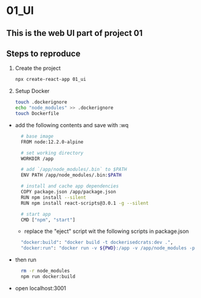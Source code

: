 # 01_UI

## This is the web UI part of project 01

## Steps to reproduce
1. Create the project
	```bash
	npx create-react-app 01_ui
	```
2. Setup Docker
    ```bash
    touch .dockerignore
    echo "node_modules" >> .dockerignore
    touch Dockerfile
    ```
- add the following contents and save with :wq

  ```bash
    # base image
    FROM node:12.2.0-alpine

    # set working directory
    WORKDIR /app

    # add `/app/node_modules/.bin` to $PATH
    ENV PATH /app/node_modules/.bin:$PATH

    # install and cache app dependencies
    COPY package.json /app/package.json
    RUN npm install --silent
    RUN npm install react-scripts@3.0.1 -g --silent

    # start app
    CMD ["npm", "start"]
  ```

  - replace the "eject" script wit the following scripts in package.json

  ```bash
    "docker:build": "docker build -t dockerisedcrats:dev .",
    "docker:run": "docker run -v ${PWD}:/app -v /app/node_modules -p 3001:3000 --rm dockerisedcrats:dev"
  ```

- then run
  ```bash
    rm -r node_modules
    npm run docker:build
  ```
- open localhost:3001

